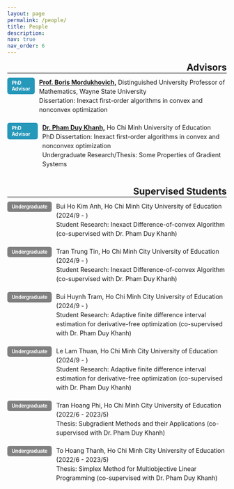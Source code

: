 ```yaml
---
layout: page
permalink: /people/
title: People
description: 
nav: true
nav_order: 6
---
```

<head>
    <meta charset="UTF-8">
    <meta name="viewport" content="width=device-width, initial-scale=1.0">
    <title>Toggle Talks Section</title>
    <style>
        .container {
            display: flex; /* Flexbox for alignment */
            align-items: flex-start; /* Center items vertically */
        }
        .badge {
        display: block; /* Ensures the heading takes up the full width */
        padding: 10px 20px;
        background-color: #1034a6; /* Solid background color */
        color: black; /* Text color */
        font-weight: bold;
        font-size: 1.5em; /* Adjust font size for heading */
        text-align: right; /* Aligns the text to the right */
        transition: all 0.3s ease; /* Smooth transition */
}
        .badge:hover {
            transform: translateY(-3px); /* Lift effect on hover */
            box-shadow: 0 8px 20px rgba(0, 0, 0, 0.4); /* Shadow on hover */
        }
        .newbage {
        background-color: #2698ba; /* blue gray background for the badge */
        border-radius: 5px; /* Rounded corners */
        padding: 5px 10px; /* Padding inside the badge */
        font-size: 0.8em; /* Slightly smaller font */
        margin-right: 10px; /* Space between badge and name */
        color: white; /* Set the font color to white */
        font-weight: bold;
        }
        .newbagest {
        background-color: grey; /* Light gray background for the badge */
        border-radius: 5px; /* Rounded corners */
        padding: 5px 10px; /* Padding inside the badge */
        font-size: 0.8em; /* Slightly smaller font */
        margin-right: 10px; /* Space between badge and name */
        color: white; /* Set the font color to white */
        font-weight: bold;
        }
        #talks-content {
            display: block; /* Initially show the content */
            margin-top: 10px; /* Space above the content */
        }
        #student-content {
            display: block; /* Initially show the content */
            margin-top: 10px; /* Space above the content */
        }
        .content {
            line-height: 1.5; /* Space between lines */
        }
    </style>
    <script>
        function toggleTalks() {
            var content = document.getElementById('talks-content');
            content.style.display = (content.style.display === 'block') ? 'none' : 'block';
        }
        function togglestudent() {
            var content = document.getElementById('student-content');
            content.style.display = (content.style.display === 'block') ? 'none' : 'block';
        }
    </script>
</head>
<body>

<div style="text-align: right;">
    <h2 style="display: inline; margin: 0;">Advisors</h2> <!-- Remove margin -->
    <hr style="margin: 0; margin-top: 0px;"> <!-- Set margins to 0 and add a small top margin -->
</div>



<!-- Content to be toggled -->
<div id="talks-content">
    <div class="container">
        <div class="newbage">PhD Advisor</div>
        <div class="content">
            <a href="https://borismordukhovich.com/" style="font-weight: bold;">Prof. Boris Mordukhovich,</a> Distinguished University Professor of Mathematics, Wayne State University<br>
             Dissertation: Inexact first-order algorithms in convex and nonconvex optimization
        </div>
    </div>
    <div style="margin-top: 20px;"></div> 
    <div class="container">
        <div class="newbage">PhD Advisor</div>
        <div class="content">
            <a href="https://sites.google.com/site/khanhpd182/" style="font-weight: bold;">Dr. Pham Duy Khanh,</a> Ho Chi Minh University of Education<br>
            PhD Dissertation: Inexact first-order algorithms in convex and nonconvex optimization<br>
            Undergraduate Research/Thesis: Some Properties of Gradient Systems
        </div>
    </div>
    <div style="margin-top: 20px;"></div> 
</div>

<div style="margin-top: 40px;"></div> 

<div style="text-align: right;">
    <h2 style="display: inline;">Supervised Students</h2> 
    <hr style="margin: 0; margin-top: 0px;">
</div>


<!-- Content to be toggled -->
<div id="student-content">
    <div class="container">
        <div class="newbagest">Undergraduate</div>
        <div class="content">
            Bui Ho Kim Anh, Ho Chi Minh City University of Education (2024/9 - )<br>
            Student Research: Inexact Difference-of-convex Algorithm (co-supervised with Dr. Pham Duy Khanh)
        </div>
    </div>
    <div style="margin-top: 20px;"></div>
    <div class="container">
        <div class="newbagest">Undergraduate</div>
        <div class="content">
            Tran Trung Tin, Ho Chi Minh City University of Education  (2024/9 - )<br>
            Student Research: Inexact Difference-of-convex Algorithm (co-supervised with Dr. Pham Duy Khanh)
        </div>
    </div> 
    <div style="margin-top: 20px;"></div>
    <div class="container">
        <div class="newbagest">Undergraduate</div>
        <div class="content">
            Bui Huynh Tram, Ho Chi Minh City University of Education  (2024/9 - )<br>
            Student Research: Adaptive finite difference interval estimation for derivative-free optimization (co-supervised with Dr. Pham Duy Khanh)
        </div>
    </div> 
    <div style="margin-top: 20px;"></div>
    <div class="container">
        <div class="newbagest">Undergraduate</div>
        <div class="content">
           Le Lam Thuan, Ho Chi Minh City University of Education  (2024/9 - )<br>
            Student Research: Adaptive finite difference interval estimation for derivative-free optimization (co-supervised with Dr. Pham Duy Khanh)
        </div>
    </div> 
    <div style="margin-top: 20px;"></div>
    <div class="container">
        <div class="newbagest">Undergraduate</div>
        <div class="content">
            Tran Hoang Phi, Ho Chi Minh City University of Education  (2022/6 - 2023/5)<br>
            Thesis: Subgradient Methods and their Applications (co-supervised with Dr. Pham Duy Khanh)
        </div>
    </div> 
    <div style="margin-top: 20px;"></div>
    <div class="container">
        <div class="newbagest">Undergraduate</div>
        <div class="content">
            To Hoang Thanh, Ho Chi Minh City University of Education  (2022/6 - 2023/5)<br>
            Thesis: Simplex Method for Multiobjective Linear Programming (co-supervised with Dr. Pham Duy Khanh)
        </div>
    </div> 
    <div style="margin-top: 20px;"></div>
</div>













